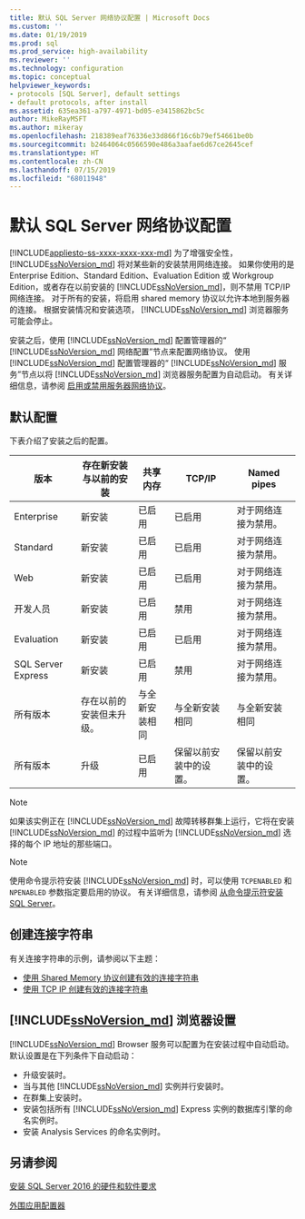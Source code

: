 ```yaml
---
title: 默认 SQL Server 网络协议配置 | Microsoft Docs
ms.custom: ''
ms.date: 01/19/2019
ms.prod: sql
ms.prod_service: high-availability
ms.reviewer: ''
ms.technology: configuration
ms.topic: conceptual
helpviewer_keywords:
- protocols [SQL Server], default settings
- default protocols, after install
ms.assetid: 635ea361-a797-4971-bd05-e3415862bc5c
author: MikeRayMSFT
ms.author: mikeray
ms.openlocfilehash: 218389eaf76336e33d866f16c6b79ef54661be0b
ms.sourcegitcommit: b2464064c0566590e486a3aafae6d67ce2645cef
ms.translationtype: HT
ms.contentlocale: zh-CN
ms.lasthandoff: 07/15/2019
ms.locfileid: "68011948"
---
```

# <a name="default-sql-server-network-protocol-configuration"></a>默认 SQL Server 网络协议配置
[!INCLUDE[appliesto-ss-xxxx-xxxx-xxx-md](../../includes/appliesto-ss-xxxx-xxxx-xxx-md.md)]
为了增强安全性， [!INCLUDE[ssNoVersion_md](../../includes/ssnoversion-md.md)] 将对某些新的安装禁用网络连接。 如果你使用的是 Enterprise Edition、Standard Edition、Evaluation Edition 或 Workgroup Edition，或者存在以前安装的 [!INCLUDE[ssNoVersion_md](../../includes/ssnoversion-md.md)]，则不禁用 TCP/IP 网络连接。 对于所有的安装，将启用 shared memory 协议以允许本地到服务器的连接。 根据安装情况和安装选项， [!INCLUDE[ssNoVersion_md](../../includes/ssnoversion-md.md)] 浏览器服务可能会停止。

安装之后，使用 [!INCLUDE[ssNoVersion_md](../../includes/ssnoversion-md.md)] 配置管理器的“ [!INCLUDE[ssNoVersion_md](../../includes/ssnoversion-md.md)] 网络配置”节点来配置网络协议。 使用 [!INCLUDE[ssNoVersion_md](../../includes/ssnoversion-md.md)] 配置管理器的“ [!INCLUDE[ssNoVersion_md](../../includes/ssnoversion-md.md)] 服务”节点以将 [!INCLUDE[ssNoVersion_md](../../includes/ssnoversion-md.md)] 浏览器服务配置为自动启动。 有关详细信息，请参阅 [启用或禁用服务器网络协议](../../database-engine/configure-windows/enable-or-disable-a-server-network-protocol.md)。


## <a name="default-configuration"></a>默认配置

下表介绍了安装之后的配置。

|版本 | 存在新安装与以前的安装 | 共享内存 | TCP/IP | Named pipes|
| -------- | -- | -- | -- | --  |  
|Enterprise | 新安装 | 已启用 | 已启用 | 对于网络连接为禁用。|
|Standard | 新安装 | 已启用 | 已启用 | 对于网络连接为禁用。|
|Web | 新安装 | 已启用 | 已启用 | 对于网络连接为禁用。|
|开发人员 | 新安装 | 已启用 | 禁用 | 对于网络连接为禁用。|
|Evaluation | 新安装 | 已启用 | 已启用 | 对于网络连接为禁用。|
|SQL Server Express | 新安装 | 已启用 | 禁用 | 对于网络连接为禁用。|
|所有版本 | 存在以前的安装但未升级。 | 与全新安装相同 | 与全新安装相同 | 与全新安装相同|
|所有版本 | 升级 | 已启用 | 保留以前安装中的设置。 | 保留以前安装中的设置。|


>[!NOTE]
> 如果该实例正在 [!INCLUDE[ssNoVersion_md](../../includes/ssnoversion-md.md)] 故障转移群集上运行，它将在安装 [!INCLUDE[ssNoVersion_md](../../includes/ssnoversion-md.md)] 的过程中监听为 [!INCLUDE[ssNoVersion_md](../../includes/ssnoversion-md.md)] 选择的每个 IP 地址的那些端口。
 
>[!NOTE]
> 使用命令提示符安装 [!INCLUDE[ssNoVersion_md](../../includes/ssnoversion-md.md)] 时，可以使用 `TCPENABLED` 和 `NPENABLED` 参数指定要启用的协议。 有关详细信息，请参阅 [从命令提示符安装 SQL Server](../../database-engine/install-windows/install-sql-server-2016-from-the-command-prompt.md)。

## <a name="creating-a-connection-string"></a>创建连接字符串

有关连接字符串的示例，请参阅以下主题：
* [使用 Shared Memory 协议创建有效的连接字符串](../../tools/configuration-manager/creating-a-valid-connection-string-using-shared-memory-protocol.md)
* [使用 TCP IP 创建有效的连接字符串](../../tools/configuration-manager/creating-a-valid-connection-string-using-tcp-ip.md)



## <a name="includessnoversionmdincludesssnoversion-mdmd-browser-settings"></a>[!INCLUDE[ssNoVersion_md](../../includes/ssnoversion-md.md)] 浏览器设置

[!INCLUDE[ssNoVersion_md](../../includes/ssnoversion-md.md)] Browser 服务可以配置为在安装过程中自动启动。 默认设置是在下列条件下自动启动：

* 升级安装时。
* 当与其他 [!INCLUDE[ssNoVersion_md](../../includes/ssnoversion-md.md)] 实例并行安装时。
* 在群集上安装时。
* 安装包括所有 [!INCLUDE[ssNoVersion_md](../../includes/ssnoversion-md.md)] Express 实例的数据库引擎的命名实例时。
* 安装 Analysis Services 的命名实例时。

## <a name="see-also"></a>另请参阅

[安装 SQL Server 2016 的硬件和软件要求](../../sql-server/install/hardware-and-software-requirements-for-installing-sql-server.md)

[外围应用配置器](../../relational-databases/security/surface-area-configuration.md)  



